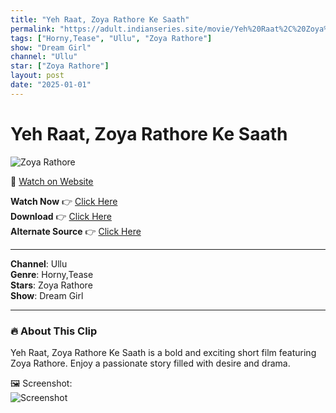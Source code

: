 ```yaml
---
title: "Yeh Raat, Zoya Rathore Ke Saath"
permalink: "https://adult.indianseries.site/movie/Yeh%20Raat%2C%20Zoya%20Rathore%20Ke%20Saath"
tags: ["Horny,Tease", "Ullu", "Zoya Rathore"]
show: "Dream Girl"
channel: "Ullu"
star: ["Zoya Rathore"]
layout: post
date: "2025-01-01"
---
```


# Yeh Raat, Zoya Rathore Ke Saath

![Zoya Rathore](https://shorts.desisins.com/wp-content/uploads/2024/06/Zoya-Bhabhi-Ke-Saath-Raatien-DesiSins.com_.jpg)

🔗 [Watch on Website](https://adult.indianseries.site/movie/Yeh%20Raat%2C%20Zoya%20Rathore%20Ke%20Saath)

**Watch Now** 👉 [Click Here](https://adult.indianseries.site/movie/Yeh%20Raat%2C%20Zoya%20Rathore%20Ke%20Saath)  
**Download** 👉 [Click Here](https://adult.indianseries.site/movie/Yeh%20Raat%2C%20Zoya%20Rathore%20Ke%20Saath)  
**Alternate Source** 👉 [Click Here](https://adult.indianseries.site/movie/Yeh%20Raat%2C%20Zoya%20Rathore%20Ke%20Saath)

---

**Channel**: Ullu  
**Genre**: Horny,Tease  
**Stars**: Zoya Rathore  
**Show**: Dream Girl

---

### 🔥 About This Clip

Yeh Raat, Zoya Rathore Ke Saath is a bold and exciting short film featuring Zoya Rathore. Enjoy a passionate story filled with desire and drama.
 
🖼️ Screenshot:  
![Screenshot](https://shorts.desisins.com/wp-content/uploads/2024/06/Zoya-Bhabhi-Ke-Saath-Raatien-DesiSins.com_.jpg)
